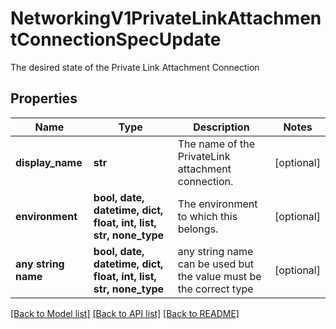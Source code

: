 # NetworkingV1PrivateLinkAttachmentConnectionSpecUpdate

The desired state of the Private Link Attachment Connection

## Properties
Name | Type | Description | Notes
------------ | ------------- | ------------- | -------------
**display_name** | **str** | The name of the PrivateLink attachment connection. | [optional] 
**environment** | **bool, date, datetime, dict, float, int, list, str, none_type** | The environment to which this belongs. | [optional] 
**any string name** | **bool, date, datetime, dict, float, int, list, str, none_type** | any string name can be used but the value must be the correct type | [optional]

[[Back to Model list]](../README.md#documentation-for-models) [[Back to API list]](../README.md#documentation-for-api-endpoints) [[Back to README]](../README.md)


